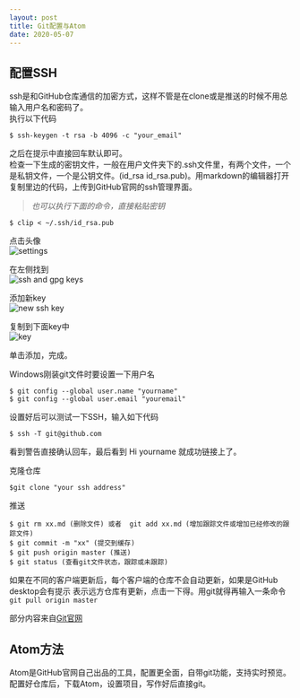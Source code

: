 ```yaml
---
layout: post
title: Git配置与Atom
date: 2020-05-07
---
```

## 配置SSH
ssh是和GitHub仓库通信的加密方式，这样不管是在clone或是推送的时候不用总输入用户名和密码了。<br>
执行以下代码<br>
```
$ ssh-keygen -t rsa -b 4096 -c "your_email"
```
之后在提示中直接回车默认即可。<br>
检查一下生成的密钥文件，一般在用户文件夹下的.ssh文件里，有两个文件，一个是私钥文件，一个是公钥文件。(id_rsa  id_rsa.pub)。用markdown的编辑器打开复制里边的代码，上传到GitHub官网的ssh管理界面。
> *也可以执行下面的命令，直接粘贴密钥*

```
$ clip < ~/.ssh/id_rsa.pub
```
点击头像<br>
![settings](https://res.cloudinary.com/ddsg/image/upload/v1588834586/web/userbar-account-settings_us9o7p.png)

在左侧找到<br>
![ssh and gpg keys](https://res.cloudinary.com/ddsg/image/upload/v1588834586/web/settings-sidebar-ssh-keys_p7yj7s.png)

添加新key<br>
![new ssh key](https://res.cloudinary.com/ddsg/image/upload/v1588834586/web/ssh-add-ssh-key_cqzplb.png)

复制到下面key中<br>
![key](https://res.cloudinary.com/ddsg/image/upload/v1588834586/web/ssh-key-paste_szmw3v.png)

单击添加，完成。

Windows刚装git文件时要设置一下用户名
```
$ git config --global user.name "yourname"
$ git config --global user.email "youremail"
```
设置好后可以测试一下SSH，输入如下代码
```
$ ssh -T git@github.com
```
看到警告直接确认回车，最后看到 Hi yourname 就成功链接上了。

克隆仓库
```
$git clone "your ssh address"
```
推送
```
$ git rm xx.md (删除文件) 或者  git add xx.md (增加跟踪文件或增加已经修改的跟踪文件)
$ git commit -m "xx" (提交到缓存)
$ git push origin master (推送)
$ git status (查看git文件状态，跟踪或未跟踪)
```
如果在不同的客户端更新后，每个客户端的仓库不会自动更新，如果是GitHub desktop会有提示 表示远方仓库有更新，点击一下得。用git就得再输入一条命令`git pull origin master`<br>

部分内容来自[Git官网](https://git-scm.com/book/zh/v2)

## Atom方法
Atom是GitHub官网自己出品的工具，配置更全面，自带git功能，支持实时预览。配置好仓库后，下载Atom，设置项目，写作好后直接git。

